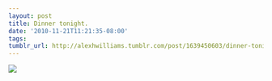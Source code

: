 ```yaml
---
layout: post
title: Dinner tonight.
date: '2010-11-21T11:21:35-08:00'
tags: 
tumblr_url: http://alexhwilliams.tumblr.com/post/1639450603/dinner-tonight
---
```

<img src="http://24.media.tumblr.com/tumblr_lc91rzngCR1qz5a5ao1_400.jpg"/>
